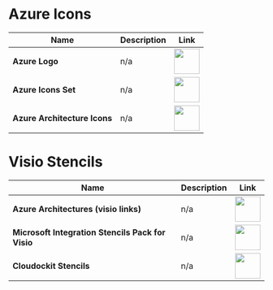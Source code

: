 # Azure Icons

| Name | Description | Link |
|--|--|--|
| **Azure Logo** | n/a | <a href="https://swimburger.net/blog/azure/azure-has-a-new-logo-but-where-do-you-download-it-here"><img src="https://github.com/jcabeza/azure/blob/main/docs/assets/reshot-icon-link.svg?raw=true" width="50"/></a> |
| **Azure Icons Set** | n/a | <a href="https://code.benco.io/icon-collection/azure-icons/"><img src="https://github.com/jcabeza/azure/blob/main/docs/assets/reshot-icon-link.svg?raw=true" width="50"/></a> |
| **Azure Architecture Icons** | n/a | <a href="https://docs.microsoft.com/en-us/azure/architecture/icons"><img src="https://github.com/jcabeza/azure/blob/main/docs/assets/reshot-icon-link.svg?raw=true" width="50"/></a> |

# Visio Stencils

| Name | Description | Link |
|--|--|--|
| **Azure Architectures (visio links)** | n/a | <a href="https://docs.microsoft.com/en-us/azure/architecture/browse/"><img src="https://github.com/jcabeza/azure/blob/main/docs/assets/reshot-icon-link.svg?raw=true" width="50"/></a> |
| **Microsoft Integration Stencils Pack for Visio** | n/a | <a href="https://github.com/sandroasp/Microsoft-Integration-and-Azure-Stencils-Pack-for-Visio"><img src="https://github.com/jcabeza/azure/blob/main/docs/assets/reshot-icon-link.svg?raw=true" width="50"/></a> |
| **Cloudockit Stencils** | n/a | <a href="https://www.cloudockit.com/azure-aws-google-cloud-visio-stencils-to-build-your-diagrams/"><img src="https://github.com/jcabeza/azure/blob/main/docs/assets/reshot-icon-link.svg?raw=true" width="50"/></a> |
